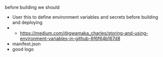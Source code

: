 before building we should

- User this to define environment variables and secrets before building and deploying
- - https://medium.com/@gwamaka_charles/storing-and-using-environment-variables-in-github-6f6f64b167d8
- manifest.json
- good logo

